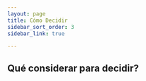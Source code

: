 ```yaml
---
layout: page
title: Cómo Decidir
sidebar_sort_order: 3
sidebar_link: true

---
```



## Qué considerar para decidir?
